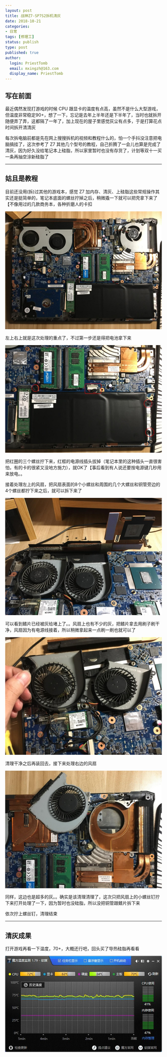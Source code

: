 ```yaml
---
layout: post
title: 战神Z7-SP7S2拆机清灰
date: 2018-10-21
categories:
- 日常
tags: [修理工]
status: publish
type: post
published: true
author:
  login: PriestTomb
  email: mxingzh@163.com
  display_name: PriestTomb
---
```


## 写在前面

最近偶然发现打游戏的时候 CPU 跟显卡的温度有点高，虽然不是什么大型游戏，但温度非常稳定90+，想了一下，忘记是去年上半年还是下半年了，当时也就拆开随便弄了弄，这都隔了一年了，加上现在的屋子里感觉灰尘有点多，于是打算花点时间拆开清清灰

每次拆电脑前都是先在网上搜搜拆机的视频和教程什么的，怕一个手抖没注意把电脑搞挂了，这次参考了 Z7 其他几个型号的教程，自己折腾了一会儿也算是完成了清灰，因为好久没给笔记本上硅脂，所以家里暂时也没有存货了，计划等双十一买一条再抽空涂新硅脂了

---

## 姑且是教程

目前还没用(拆)过其他的游戏本，感觉 Z7 加内存、清灰、上硅脂这些常规操作其实还是挺简单的，笔记本底面的螺丝拧掉之后，稍微撬一下就可以把壳拿下来了【不像用过的几款商务本，各种折磨人的卡扣

![背面一览.jpg](/images/blog_img/20181021/背面一览.jpg)

左上右上就是这次处理的重点了，不过第一步还是得把电池拿下来

![拆电池.jpg](/images/blog_img/20181021/拆电池.jpg)

把红圈的三个螺丝拧下来，红框的电源线插头拔掉（笔记本里的这种插头一直很害怕，有的卡的很紧又没地方施力），就OK了【事后看到有人说还要按电源键几秒用来放电。。

接着处理左上的风扇，把风扇表面的8个小螺丝和周围的几个大螺丝和铜管旁边的4个螺丝都拧下来之后，就可以拆下来了

![显卡风扇铜管鳍片.jpg](/images/blog_img/20181021/显卡风扇铜管鳍片.jpg)

可以看到鳍片已经被灰给堵上了。。风扇上也有不少的灰，把鳍片拿去用刷子刷干净，风扇因为有电源线接着，所以稍微拿起来一点刷一刷也就可以了

![显卡风扇.jpg](/images/blog_img/20181021/显卡风扇.jpg)

清理干净之后再装回去，接下来处理右边的风扇

![CPU风扇.jpg](/images/blog_img/20181021/CPU风扇.jpg)

同样，这边也是超多的灰。。确实是该清理清理了，这次只把风扇上的小螺丝钉拧下来打开处理了一下，因为暂时也没硅脂，所以没把铜管跟鳍片拆下来

依次拧上螺丝钉，清理结束

---

## 清灰成果

打开游戏再看一下温度，70+，大概还行吧，回头买了导热硅脂再看看

![温度.jpg](/images/blog_img/20181021/温度.jpg)
